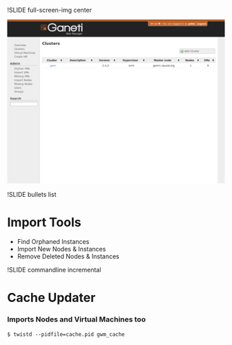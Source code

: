!SLIDE full-screen-img center

![cluster_add](clusters.png)

!SLIDE bullets list

# Import Tools

* Find Orphaned Instances
* Import New Nodes & Instances
* Remove Deleted Nodes & Instances

!SLIDE commandline incremental

# Cache Updater
### Imports Nodes and Virtual Machines too

    $ twistd --pidfile=cache.pid gwm_cache
